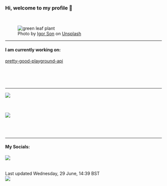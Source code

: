 <h3>Hi, welcome to my profile 👋</h3>

<br />
<figure>
  <img
    src="https://images.unsplash.com/photo-1501004318641-b39e6451bec6?crop=entropy&cs=tinysrgb&fit=max&fm=jpg&ixid=MnwyNzQ3MDB8MHwxfHJhbmRvbXx8fHx8fHx8fDE2NTY1MDU4Njg&ixlib=rb-1.2.1&q=80&w=1080&auto=format"
    alt="green leaf plant" 
  />
  <figcaption>Photo by <a
    href="https://unsplash.com/@igorson?utm_source=Profile%20readme&utm_medium=referral">Igor Son</a> on <a
    href="https://unsplash.com/?utm_source=Profile%20readme&utm_medium=referral">Unsplash</a></figcaption>
</figure>


<hr />
<h4>I am currently working on:</h4>
<a href="https://github.com/ShaneLucy/pretty-good-playground-api">pretty-good-playground-api</a>

<br /><br /><br />

<hr />
<img
  src="https://github-readme-stats.vercel.app/api?username=shanelucy&show_icons=true&theme=calm"
/>
<br /><br /><br />

<img 
  src="https://github-readme-stats.vercel.app/api/top-langs/?username=shanelucy&theme=calm"
/>
<br /><br /><br /><br />
<hr />
<h4>My Socials:</h4>
<a href="https://uk.linkedin.com/in/shane-lucy-4735b616a">
  <img
    src="https://img.shields.io/badge/linkedin%20-%230077B5.svg?&style=for-the-badge&logo=linkedin&logoColor=white"
  />
</a>
<br /><br /><br />
Last updated Wednesday, 29 June, 14:39 BST
<br />
<img
  src="https://github.com/ShaneLucy/ShaneLucy/workflows/README%20build/badge.svg"
/>
